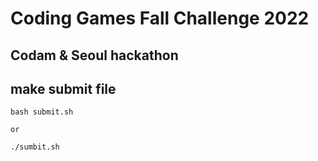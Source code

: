 # Coding Games Fall Challenge 2022

## Codam & Seoul hackathon

## make submit file
```
bash submit.sh

or

./sumbit.sh
```